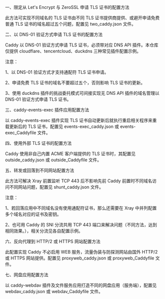 一、限定从 Let's Encrypt 与 ZeroSSL 申请 TLS 证书的配置方法

此方法可实现不同域名的 TLS 证书由不同 TLS 证书提供商提供、或避开申请免费普通 TLS 证书的域名超过五个问题，配置见 two_caddy.json 文件。

二、以 DNS-01 验证方式申请 TLS 证书的配置方法

Caddy 以 DNS-01 验证方式申请 TLS 证书，必须带对应 DNS API 插件。本仓库仅提供 cloudflare、tencentcloud、duckdns 三种常见插件配置示例。

注意：

1、以 DNS-01 验证方式才支持通配符 TLS 证书申请。

2、申请免费 TLS 证书的域名不要超过五个，否则影响 TLS 证书的更新。

3、使用 duckdns 插件的挑战委托模式可间接实现无 DNS API 插件的域名管理以 DNS-01 验证方式申请 TLS 证书。

三、caddy-events-exec 插件应用配置方法

以 caddy-events-exec 插件实现 TLS 证书自动更新后就执行重启相关程序来重载更新后的 TLS 证书，配置见 events-exec_caddy.json 或 events-exec_Caddyfile 文件。

四、使用外部 TLS 证书的配置方法

Caddy 使用非自己内置 ACME 客户端提供的 TLS 证书时，其配置见 outside_caddy.json 或 outside_Caddyfile 文件。

五、转发或回落到不同网站配置方法

此方法可解决 Xray 前置监听 TCP 443 后不影响先前 Caddy 前置时不同域名访问不同网站问题，配置见 shunt_caddy.json 文件。

注意：

1、若回落应用中不同域名没有使用通配符证书，那么还需要在 Xray 中并列配置多个域名对应的证书及密钥。

2、也可用 Caddy 的 SNI 分流共用 TCP 443 端口来解决问题（不同方法，达到相同效果。），相关分流见各自配置示例。

六、反向代理到 HTTP/2 或 HTTPS 网站配置方法

此配置实现 Caddy 不必启用 WEB 服务，流量伪装与防探测网站由国外 HTTP/2 或 HTTPS 网站提供。配置见 proxyweb_caddy.json 或 proxyweb_Caddyfile 文件。

七、网盘应用配置方法

以 caddy-webdav 插件及文件服务应用打造不同的网盘应用（服务端），配置见 webdav_caddy.json 或 webdav_Caddyfile 文件。
